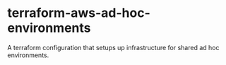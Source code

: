 # terraform-aws-ad-hoc-environments

A terraform configuration that setups up infrastructure for shared ad hoc environments.

